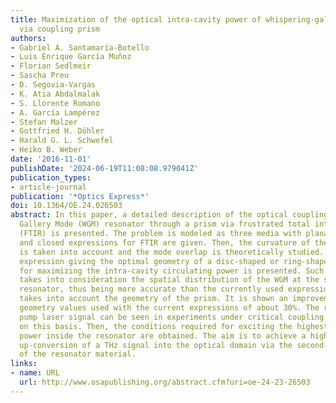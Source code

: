 ```yaml
---
title: Maximization of the optical intra-cavity power of whispering-gallery mode resonators
  via coupling prism
authors:
- Gabriel A. Santamaría-Botello
- Luis Enrique García Muñoz
- Florian Sedlmeir
- Sascha Preu
- D. Segovia-Vargas
- K. Atia Abdalmalak
- S. Llorente Romano
- A. García Lampérez
- Stefan Malzer
- Gottfried H. Döhler
- Harald G. L. Schwefel
- Heiko B. Weber
date: '2016-11-01'
publishDate: '2024-06-19T11:08:08.979041Z'
publication_types:
- article-journal
publication: '*Optics Express*'
doi: 10.1364/OE.24.026503
abstract: In this paper, a detailed description of the optical coupling into a Whispering
  Gallery Mode (WGM) resonator through a prism via frustrated total internal reflection
  (FTIR) is presented. The problem is modeled as three media with planar interfaces
  and closed expressions for FTIR are given. Then, the curvature of the resonator
  is taken into account and the mode overlap is theoretically studied. A new analytical
  expression giving the optimal geometry of a disc-shaped or ring-shaped resonator
  for maximizing the intra-cavity circulating power is presented. Such expression
  takes into consideration the spatial distribution of the WGM at the surface of the
  resonator, thus being more accurate than the currently used expressions. It also
  takes into account the geometry of the prism. It is shown an improvement in the
  geometry values used with the current expressions of about 30%. The reason why the
  pump laser signal can be seen in experiments under critical coupling is explained
  on this basis. Then, the conditions required for exciting the highest possible optical
  power inside the resonator are obtained. The aim is to achieve a highly-efficient
  up-conversion of a THz signal into the optical domain via the second-order nonlinearity
  of the resonator material.
links:
- name: URL
  url: http://www.osapublishing.org/abstract.cfm?uri=oe-24-23-26503
---
```

